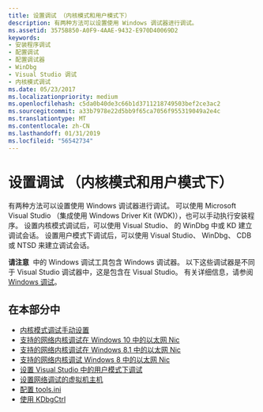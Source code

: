 ```yaml
---
title: 设置调试 （内核模式和用户模式下）
description: 有两种方法可以设置使用 Windows 调试器进行调试。
ms.assetid: 3575B850-A0F9-4AAE-9432-E970D40069D2
keywords:
- 安装程序调试
- 配置调试
- 配置调试器
- WinDbg
- Visual Studio 调试
- 内核模式调试
ms.date: 05/23/2017
ms.localizationpriority: medium
ms.openlocfilehash: c5da0b40de3c66b1d3711218749503bef2ce3ac2
ms.sourcegitcommit: a33b7978e22d5bb9f65ca7056f955319049a2e4c
ms.translationtype: MT
ms.contentlocale: zh-CN
ms.lasthandoff: 01/31/2019
ms.locfileid: "56542734"
---
```

# <a name="setting-up-debugging-kernel-mode-and-user-mode"></a>设置调试 （内核模式和用户模式下）


有两种方法可以设置使用 Windows 调试器进行调试。 可以使用 Microsoft Visual Studio （集成使用 Windows Driver Kit (WDK)），也可以手动执行安装程序。 设置内核模式调试后，可以使用 Visual Studio、 的 WinDbg 中或 KD 建立调试会话。 设置用户模式下调试后，可以使用 Visual Studio、 WinDbg、 CDB 或 NTSD 来建立调试会话。

**请注意**  中的 Windows 调试工具包含 Windows 调试器。 以下这些调试器是不同于 Visual Studio 调试器中，这是包含在 Visual Studio。 有关详细信息，请参阅[Windows 调试](index.md)。

 

## <a name="span-idinthissectionspanin-this-section"></a><span id="in_this_section"></span>在本部分中


-   [内核模式调试手动设置](setting-up-kernel-mode-debugging-in-windbg--cdb--or-ntsd.md)
-   [支持的网络内核调试在 Windows 10 中的以太网 Nic](supported-ethernet-nics-for-network-kernel-debugging-in-windows-10.md)
-   [支持的网络内核调试在 Windows 8.1 中的以太网 Nic](supported-ethernet-nics-for-network-kernel-debugging-in-windows-8-1.md)
-   [支持的网络内核调试 Windows 8 中的以太网 Nic](supported-ethernet-nics-for-network-kernel-debugging-in-windows-8.md)
-   [设置 Visual Studio 中的用户模式下调试](setting-up-user-mode-debugging-in-visual-studio.md)
-   [设置网络调试的虚拟机主机](setting-up-network-debugging-of-a-virtual-machine-host.md)
-   [配置 tools.ini](configuring-tools-ini.md)
-   [使用 KDbgCtrl](using-kdbgctrl.md)

 

 





